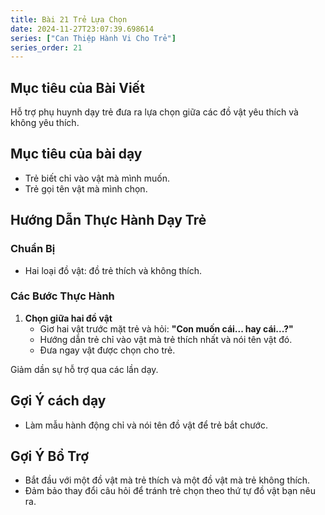 ```yaml
---
title: Bài 21 Trẻ Lựa Chọn  
date: 2024-11-27T23:07:39.698614
series: ["Can Thiệp Hành Vi Cho Trẻ"] 
series_order: 21
---
```


## Mục tiêu của Bài Viết  
Hỗ trợ phụ huynh dạy trẻ đưa ra lựa chọn giữa các đồ vật yêu thích và không yêu thích.

## Mục tiêu của bài dạy  
- Trẻ biết chỉ vào vật mà mình muốn.  
- Trẻ gọi tên vật mà mình chọn.  

## Hướng Dẫn Thực Hành Dạy Trẻ  

### Chuẩn Bị  
- Hai loại đồ vật: đồ trẻ thích và không thích.  

### Các Bước Thực Hành  
1. **Chọn giữa hai đồ vật**  
   - Giơ hai vật trước mặt trẻ và hỏi: **"Con muốn cái... hay cái...?"**  
   - Hướng dẫn trẻ chỉ vào vật mà trẻ thích nhất và nói tên vật đó.  
   - Đưa ngay vật được chọn cho trẻ.  

Giảm dần sự hỗ trợ qua các lần dạy.  

## Gợi Ý cách dạy  
- Làm mẫu hành động chỉ và nói tên đồ vật để trẻ bắt chước.  

## Gợi Ý Bổ Trợ  
- Bắt đầu với một đồ vật mà trẻ thích và một đồ vật mà trẻ không thích.  
- Đảm bảo thay đổi câu hỏi để tránh trẻ chọn theo thứ tự đồ vật bạn nêu ra.  

